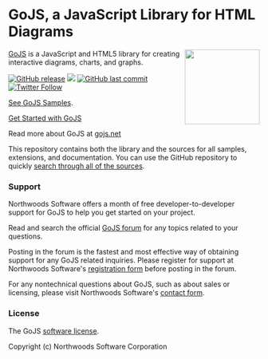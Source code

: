 GoJS, a JavaScript Library for HTML Diagrams
============================================

<img align="right" height="150" src="https://www.nwoods.com/images/go.png">

[GoJS](https://gojs.net) is a JavaScript and HTML5 library for creating interactive diagrams, charts, and graphs.

[![GitHub release](https://img.shields.io/github/release/NorthwoodsSoftware/GoJS.svg)]()
[![](https://img.shields.io/github/issues-raw/NorthwoodsSoftware/GoJS.svg)]()
[![GitHub last commit](https://img.shields.io/github/last-commit/NorthwoodsSoftware/GoJS.svg)]()
[![Twitter Follow](https://img.shields.io/twitter/follow/NorthwoodsGo.svg?style=social&label=Follow)](https://twitter.com/NorthwoodsGo)

[See GoJS Samples](https://gojs.net/latest/samples).

[Get Started with GoJS](https://gojs.net/latest/learn)

Read more about GoJS at [gojs.net](https://gojs.net)

This repository contains both the library and the sources for all samples, extensions, and documentation.
You can use the GitHub repository to quickly [search through all of the sources](https://github.com/NorthwoodsSoftware/GoJS-Samples/search?q=setDataProperty&type=Code).


<h3>Support</h3>

Northwoods Software offers a month of free developer-to-developer support for GoJS to help you get started on your project.

Read and search the official <a href="https://forum.nwoods.com/c/gojs">GoJS forum</a> for any topics related to your questions.

Posting in the forum is the fastest and most effective way of obtaining support for any GoJS related inquiries.
Please register for support at Northwoods Software's <a href="https://www.nwoods.com/products/register.html">registration form</a> before posting in the forum.

For any nontechnical questions about GoJS, such as about sales or licensing,
please visit Northwoods Software's <a href="https://www.nwoods.com/contact.html">contact form</a>.


<h3>License</h3>

The GoJS <a href="https://gojs.net/latest/doc/license.html">software license</a>.

Copyright (c) Northwoods Software Corporation
